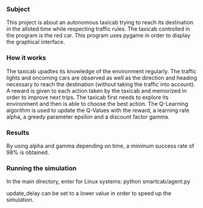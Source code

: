 ### Subject
This project is about an autonomous taxicab trying to reach its destination in the alloted time while respecting traffic rules. The taxicab controlled in the program is the red car. This program uses pygame in order to display the graphical interface.

### How it works
The taxicab upadtes its knowledge of the environment regularly. The traffic lights and oncoming cars are observed as well as the direction and heading necessary to reach the destination (without taking the traffic into account). A reward is given to each action taken by the taxicab and memorized in order to improve next trips. The taxicab first needs to explore its environment and then is able to choose the best action. The Q-Learning algorithm is used to update the Q-Values with the reward, a learning rate alpha, a greedy parameter epsilon and a discount factor gamma.

### Results
By using alpha and gamma depending on time, a minimum success rate of 98% is obtained. 

### Running the simulation
In the main directory, enter for Linux systems:
python smartcab/agent.py

update_delay can be set to a lower value in order to speed up the simulation.


